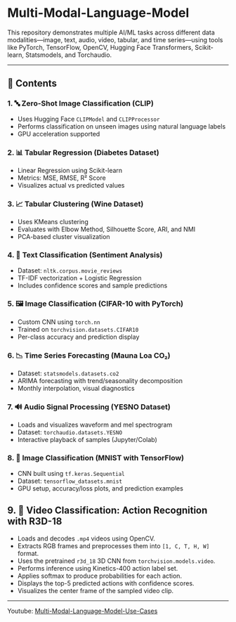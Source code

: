 # Multi-Modal-Language-Model


This repository demonstrates multiple AI/ML tasks across different data modalities—image, text, audio, video, tabular, and time series—using tools like PyTorch, TensorFlow, OpenCV, Hugging Face Transformers, Scikit-learn, Statsmodels, and Torchaudio.

---

## 📁 Contents

### 1. 🔤 Zero-Shot Image Classification (CLIP)
- Uses Hugging Face `CLIPModel` and `CLIPProcessor`
- Performs classification on unseen images using natural language labels
- GPU acceleration supported

### 2. 📊 Tabular Regression (Diabetes Dataset)
- Linear Regression using Scikit-learn
- Metrics: MSE, RMSE, R² Score
- Visualizes actual vs predicted values

### 3. 📈 Tabular Clustering (Wine Dataset)
- Uses KMeans clustering
- Evaluates with Elbow Method, Silhouette Score, ARI, and NMI
- PCA-based cluster visualization

### 4. 🧠 Text Classification (Sentiment Analysis)
- Dataset: `nltk.corpus.movie_reviews`
- TF-IDF vectorization + Logistic Regression
- Includes confidence scores and sample predictions

### 5. 🖼️ Image Classification (CIFAR-10 with PyTorch)
- Custom CNN using `torch.nn`
- Trained on `torchvision.datasets.CIFAR10`
- Per-class accuracy and prediction display

### 6. 📉 Time Series Forecasting (Mauna Loa CO₂)
- Dataset: `statsmodels.datasets.co2`
- ARIMA forecasting with trend/seasonality decomposition
- Monthly interpolation, visual diagnostics

### 7. 🔊 Audio Signal Processing (YESNO Dataset)
- Loads and visualizes waveform and mel spectrogram
- Dataset: `torchaudio.datasets.YESNO`
- Interactive playback of samples (Jupyter/Colab)

### 8. 🔢 Image Classification (MNIST with TensorFlow)
- CNN built using `tf.keras.Sequential`
- Dataset: `tensorflow_datasets.mnist`
- GPU setup, accuracy/loss plots, and prediction examples

## 9. 🎥 Video Classification: Action Recognition with R3D-18

- Loads and decodes `.mp4` videos using OpenCV.
- Extracts RGB frames and preprocesses them into `[1, C, T, H, W]` format.
- Uses the pretrained `r3d_18` 3D CNN from `torchvision.models.video`.
- Performs inference using Kinetics-400 action label set.
- Applies softmax to produce probabilities for each action.
- Displays the top-5 predicted actions with confidence scores.
- Visualizes the center frame of the sampled video clip.

---

Youtube: [Multi-Modal-Language-Model-Use-Cases](https://www.youtube.com/playlist?list=PLCGwaUpxPWO1BieFZsw6ulGSFzwhv3g1v)
